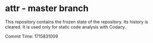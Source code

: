 # attr - master branch

This repository contains the frozen state of the repository.
Its history is cleared. It is used only for static code
analysis with Codacy.

Commit Time: 1715831009